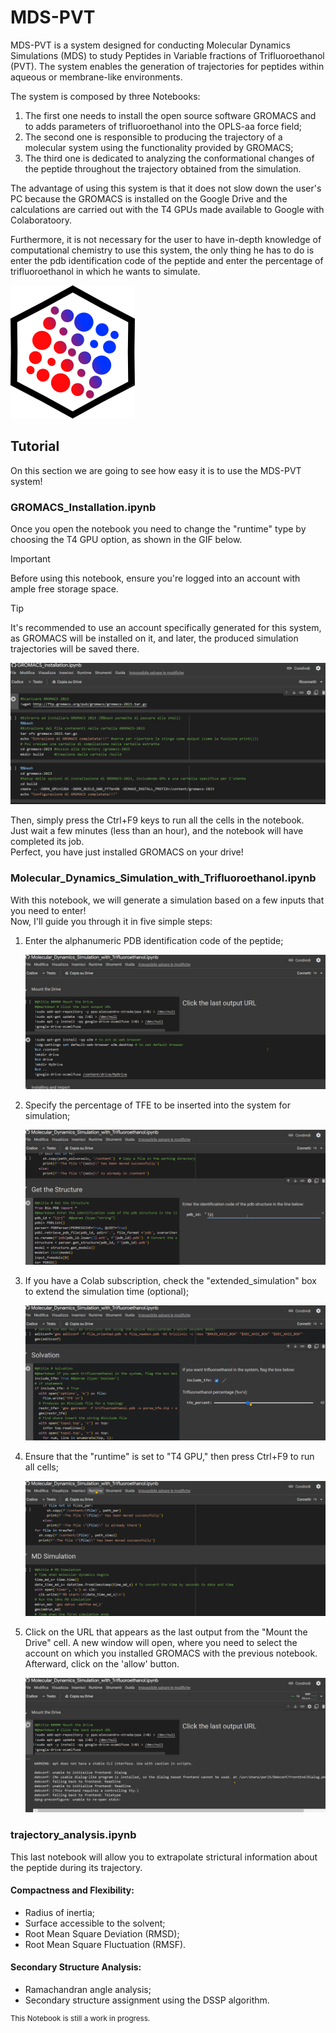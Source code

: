 # MDS-PVT
MDS-PVT is a system designed for conducting Molecular Dynamics Simulations (MDS) to study Peptides in Variable fractions of Trifluoroethanol (PVT).
The system enables the generation of trajectories for peptides within aqueous or membrane-like environments.

The system is composed by three Notebooks:
1.  The first one needs to install the open source software GROMACS and to adds parameters of trifluoroethanol into the OPLS-aa force field;
1.  The second one is responsible to producing the trajectory of a molecular system using the functionality provided by GROMACS;
1.  The third one is dedicated to analyzing the conformational changes of the peptide throughout the trajectory obtained from the simulation.

The advantage of using this system is that it does not slow down the user's PC because the GROMACS is installed on the Google Drive and the calculations are carried out with the T4 GPUs made available to Google with Colaboratoory.

Furthermore, it is not necessary for the user to have in-depth knowledge of computational chemistry to use this system, the only thing he has to do is enter the pdb identification code of the peptide and enter the percentage of trifluoroethanol in which he wants to simulate.

![logo](other/logo/basic_MDS-PVT.png)

## Tutorial
On this section we are going to see how easy it is to use the MDS-PVT system!
### GROMACS_Installation.ipynb 
Once you open the notebook you need to change the "runtime" type by choosing the T4 GPU option, as shown in the GIF below.  

> [!IMPORTANT]
> Before using this notebook, ensure you're logged into an account with ample free storage space.

> [!TIP]
> It's recommended to use an account specifically generated for this system, as GROMACS will be installed on it, and later, the produced simulation trajectories will be saved there.

![gif_runtime](other/gif/change_runtime.gif)

Then, simply press the Ctrl+F9 keys to run all the cells in the notebook.  
Just wait a few minutes (less than an hour), and the notebook will have completed its job.  
Perfect, you have just installed GROMACS on your drive!  

### Molecular_Dynamics_Simulation_with_Trifluoroethanol.ipynb
With this notebook, we will generate a simulation based on a few inputs that you need to enter!  
Now, I'll guide you through it in five simple steps:  
1. Enter the alphanumeric PDB identification code of the peptide;

   ![gif_runtime](other/gif/insert_pdb_id.gif)

1. Specify the percentage of TFE to be inserted into the system for simulation;

   ![gif_runtime](other/gif/tfe_percentage.gif)
  
1. If you have a Colab subscription, check the "extended_simulation" box to extend the simulation time (optional);

   ![gif_runtime](other/gif/optional.gif)
   
1. Ensure that the "runtime" is set to "T4 GPU," then press Ctrl+F9 to run all cells;

   ![gif_runtime](other/gif/set_runtime.gif)

1. Click on the URL that appears as the last output from the "Mount the Drive" cell. A new window will open, where you need to select the account on which you installed GROMACS with the previous notebook. Afterward, click on the 'allow' button.

   ![gif_runtime](other/gif/drive_mounted.gif)

### trajectory_analysis.ipynb

This last notebook will allow you to extrapolate strictural information about the peptide during its trajectory.

#### Compactness and Flexibility:
* Radius of inertia;
* Surface accessible to the solvent;
* Root Mean Square Deviation (RMSD);
* Root Mean Square Fluctuation (RMSF).

#### Secondary Structure Analysis:
* Ramachandran angle analysis;
* Secondary structure assignment using the DSSP algorithm.

<sup> This Notebook is still a work in progress. </sup>
